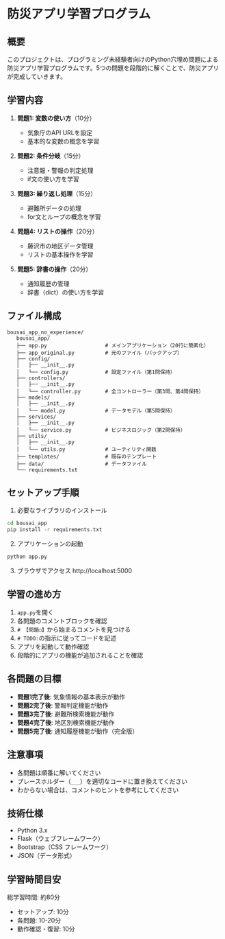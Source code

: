 # 防災アプリ学習プログラム

## 概要
このプロジェクトは、プログラミング未経験者向けのPython穴埋め問題による防災アプリ学習プログラムです。5つの問題を段階的に解くことで、防災アプリが完成していきます。

## 学習内容
1. **問題1: 変数の使い方**（10分）
   - 気象庁のAPI URLを設定
   - 基本的な変数の概念を学習

2. **問題2: 条件分岐**（15分）
   - 注意報・警報の判定処理
   - if文の使い方を学習

3. **問題3: 繰り返し処理**（15分）
   - 避難所データの処理
   - for文とループの概念を学習

4. **問題4: リストの操作**（20分）
   - 藤沢市の地区データ管理
   - リストの基本操作を学習

5. **問題5: 辞書の操作**（20分）
   - 通知履歴の管理
   - 辞書（dict）の使い方を学習

## ファイル構成
```
bousai_app_no_experience/
   bousai_app/
   ├── app.py                   # メインアプリケーション（20行に簡素化）
   ├── app_original.py          # 元のファイル（バックアップ）
   ├── config/
   │   ├── __init__.py
   │   └── config.py            # 設定ファイル（第1問保持）
   ├── controllers/
   │   ├── __init__.py
   │   └── controller.py        # 全コントローラー（第3問、第4問保持）
   ├── models/
   │   ├── __init__.py
   │   └── model.py             # データモデル（第5問保持）
   ├── services/
   │   ├── __init__.py
   │   └── service.py           # ビジネスロジック（第2問保持）
   ├── utils/
   │   ├── __init__.py
   │   └── utils.py             # ユーティリティ関数
   ├── templates/               # 既存のテンプレート
   ├── data/                    # データファイル
   └── requirements.txt
```

## セットアップ手順
1. 必要なライブラリのインストール
```bash
cd bousai_app
pip install -r requirements.txt
```

2. アプリケーションの起動
```bash
python app.py
```

3. ブラウザでアクセス
http://localhost:5000

## 学習の進め方
1. `app.py`を開く
2. 各問題のコメントブロックを確認
3. `# 【問題○】`から始まるコメントを見つける
4. `# TODO:`の指示に従ってコードを記述
5. アプリを起動して動作確認
6. 段階的にアプリの機能が追加されることを確認

## 各問題の目標
- **問題1完了後**: 気象情報の基本表示が動作
- **問題2完了後**: 警報判定機能が動作
- **問題3完了後**: 避難所検索機能が動作
- **問題4完了後**: 地区別検索機能が動作
- **問題5完了後**: 通知履歴機能が動作（完全版）

## 注意事項
- 各問題は順番に解いてください
- プレースホルダー（`___`）を適切なコードに置き換えてください
- わからない場合は、コメントのヒントを参考にしてください

## 技術仕様
- Python 3.x
- Flask（ウェブフレームワーク）
- Bootstrap（CSS フレームワーク）
- JSON（データ形式）

## 学習時間目安
総学習時間: 約80分
- セットアップ: 10分
- 各問題: 10-20分
- 動作確認・復習: 10分
